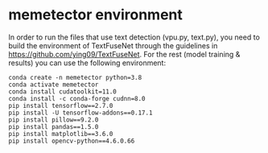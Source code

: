 # memetector environment
In order to run the files that use text detection (vpu.py, text.py),
you need to build the environment of TextFuseNet through the guidelines
in https://github.com/ying09/TextFuseNet. For the rest (model training & results)
you can use the following environment:
```
conda create -n memetector python=3.8
conda activate memetector
conda install cudatoolkit=11.0
conda install -c conda-forge cudnn=8.0
pip install tensorflow==2.7.0
pip install -U tensorflow-addons==0.17.1
pip install pillow==9.2.0
pip install pandas==1.5.0
pip install matplotlib==3.6.0
pip install opencv-python==4.6.0.66
```